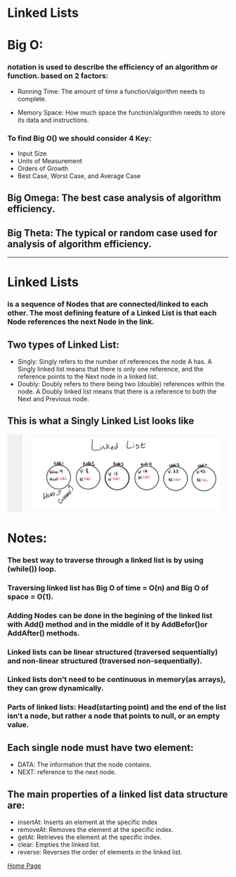 # Linked Lists

# Big O:
### notation is used to describe the efficiency of an algorithm or function. based on 2 factors:
- Running Time: The amount of time a function/algorithm needs to complete.

- Memory Space: How much space the function/algorithm needs to store its data and instructions.
### To find Big O() we should consider 4 Key:
- Input Size 
- Units of Measurement 
- Orders of Growth
- Best Case, Worst Case, and Average Case
## Big Omega: The best case analysis of algorithm efficiency.
## Big Theta: The typical or random case used for analysis of algorithm efficiency.
------------------------------------------------------------------

# Linked Lists
### is a sequence of Nodes that are connected/linked to each other. The most defining feature of a Linked List is that each Node references the next Node in the link.

##  Two types of Linked List:
- Singly: Singly refers to the number of references the node A has. A Singly linked list means that there is only one reference, and the reference points to the Next node in a linked list.
- Doubly: Doubly refers to there being two (double) references within the node. A Doubly linked list means that there is a reference to both the Next and Previous node.
## This is what a Singly Linked List looks like
![linklist](./screenhoots/linklist.png)
# Notes:
### The best way to traverse through a linked list is by using (while()) loop.
### Traversing linked list has Big O of time = O(n) and Big O of space = O(1).
### Adding Nodes can be done in the begining of the linked list with Add() method and in the middle of it by AddBefor()or AddAfter() methods.
### Linked lists can be linear structured (traversed sequentially) and non-linear structured (traversed non-sequentially).
### Linked lists don't need to be continuous in memory(as arrays), they can grow dynamically.
### Parts of linked lists: Head(starting point) and the end of the list isn’t a node, but rather a node that points to null, or an empty value.
## Each single node must have two element:
- DATA: The information that the node contains.
- NEXT: reference to the next node.
## The main properties of a linked list data structure are:
- insertAt: Inserts an element at the specific index
- removeAt: Removes the element at the specific index.
- getAt: Retrieves the element at the specific index.
- clear: Empties the linked list.
- reverse: Reverses the order of elements in the linked list.


[Home Page](./README.md)


